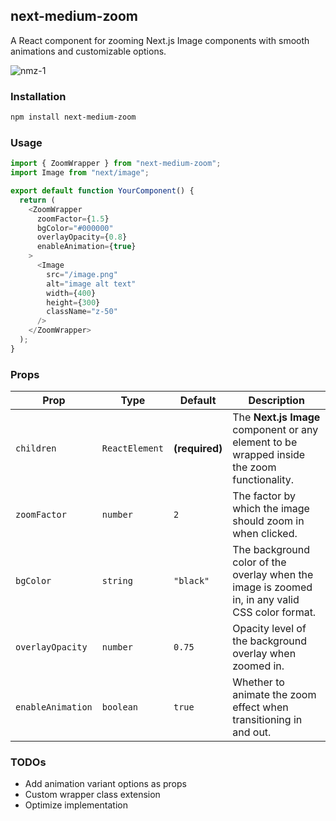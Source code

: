 ## next-medium-zoom

A React component for zooming Next.js Image components with smooth animations and customizable options.

![nmz-1](https://github.com/user-attachments/assets/4201a366-26cb-44c8-a40e-f3be842b119b)

### Installation

```bash
npm install next-medium-zoom
```

### Usage

```ts
import { ZoomWrapper } from "next-medium-zoom";
import Image from "next/image";

export default function YourComponent() {
  return (
    <ZoomWrapper
      zoomFactor={1.5}
      bgColor="#000000"
      overlayOpacity={0.8}
      enableAnimation={true}
    >
      <Image
        src="/image.png"
        alt="image alt text"
        width={400}
        height={300}
        className="z-50"
      />
    </ZoomWrapper>
  );
}
```

### Props

| Prop              | Type           | Default        | Description                                                                                     |
| ----------------- | -------------- | -------------- | ----------------------------------------------------------------------------------------------- |
| `children`        | `ReactElement` | **(required)** | The **Next.js Image** component or any element to be wrapped inside the zoom functionality.     |
| `zoomFactor`      | `number`       | `2`            | The factor by which the image should zoom in when clicked.                                      |
| `bgColor`         | `string`       | `"black"`      | The background color of the overlay when the image is zoomed in, in any valid CSS color format. |
| `overlayOpacity`  | `number`       | `0.75`         | Opacity level of the background overlay when zoomed in.                                         |
| `enableAnimation` | `boolean`      | `true`         | Whether to animate the zoom effect when transitioning in and out.                               |

### TODOs

- Add animation variant options as props
- Custom wrapper class extension
- Optimize implementation
